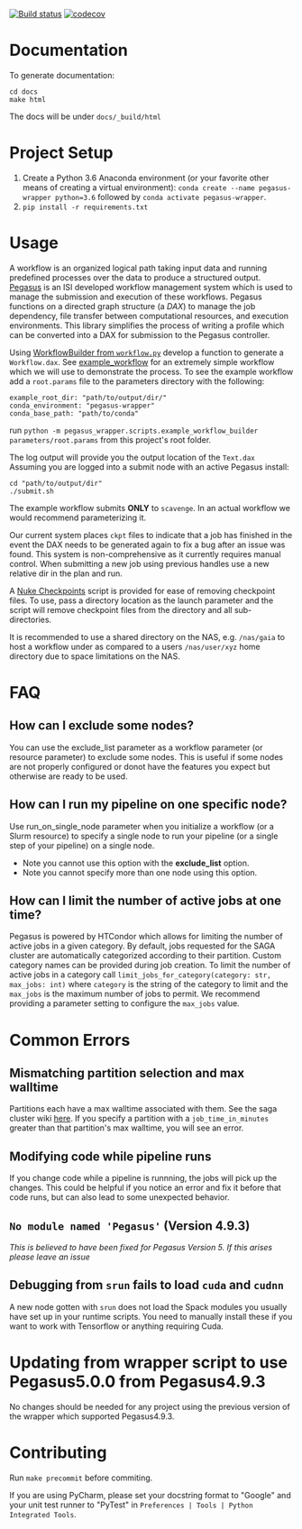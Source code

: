 [![Build status](https://travis-ci.com/isi-vista/vista-pegasus-wrapper.svg?branch=master)](https://travis-ci.com/isi-vista/vista-pegasus-wrapper?branch=master)
[![codecov](https://codecov.io/gh/isi-vista/vista-pegasus-wrapper/branch/master/graph/badge.svg)](https://codecov.io/gh/isi-vista/vista-pegasus-wrapper)

# Documentation

To generate documentation:
```
cd docs
make html
```

The docs will be under `docs/_build/html`

# Project Setup

1. Create a Python 3.6 Anaconda environment (or your favorite other means of creating a virtual environment): `conda create --name pegasus-wrapper python=3.6` followed by `conda activate pegasus-wrapper`.
2. `pip install -r requirements.txt`

# Usage
A workflow is an organized logical path taking input data and running predefined processes over the data to produce a structured output.
[Pegasus](https://pegasus.isi.edu/) is an ISI developed workflow management system which is used to manage the submission and execution of these workflows. 
Pegasus functions on a directed graph structure (a *DAX*) to manage the job dependency, file transfer between computational resources, and execution environments.
This library simplifies the process of writing a profile which can be converted into a DAX for submission to the Pegasus controller.

Using [WorkflowBuilder from `workflow.py`](pegasus_wrapper/workflow.py) develop a function to generate a `Workflow.dax`.
See [example_workflow](pegasus_wrapper/scripts/example_workflow_builder.py) for an extremely simple workflow which we will use to demonstrate the process.
To see the example workflow add a `root.params` file to the parameters directory with the following:
```
example_root_dir: "path/to/output/dir/"
conda_environment: "pegasus-wrapper"
conda_base_path: "path/to/conda"
```
run `python -m pegasus_wrapper.scripts.example_workflow_builder parameters/root.params` from this project's root folder.

The log output will provide you the output location of the `Text.dax` Assuming you are logged into a submit node with an active Pegasus install:

```
cd "path/to/output/dir"
./submit.sh
```
The example workflow submits **ONLY** to `scavenge`. In an actual workflow we would recommend parameterizing it.

Our current system places `ckpt` files to indicate that a job has finished in the event the DAX needs to be generated again to fix a bug after an issue was found. This system is non-comprehensive as it currently requires manual control. When submitting a new job using previous handles use a new relative dir in the plan and run.

A [Nuke Checkpoints](scripts/nuke_checkpoints.py) script is provided for ease of removing checkpoint files. To use, pass a directory location as the launch parameter and the script will remove checkpoint files from the directory and all sub-directories.

It is recommended to use a shared directory on the NAS, e.g. `/nas/gaia` to host a workflow under as compared to a users `/nas/user/xyz` home directory due to space limitations on the NAS.

# FAQ
## How can I exclude some nodes?

You can use the exclude_list parameter as a workflow parameter (or resource parameter) to exclude some nodes. This is useful if some nodes are not properly configured or donot have the features you expect but otherwise are ready to be used.

## How can I run my pipeline on one specific node?
Use run_on_single_node parameter when you initialize a workflow (or a Slurm resource) to specify a single node to run your pipeline (or a single step of your pipeline) on a single node. 
* Note you cannot use this option with the **exclude_list** option.
* Note you cannot specify more than one node using this option.

## How can I limit the number of active jobs at one time?
Pegasus is powered by HTCondor which allows for limiting the number of active jobs in a given category. By default, jobs requested for the SAGA cluster are automatically categorized according to their partition. Custom category names can be provided during job creation.
To limit the number of active jobs in a category call `limit_jobs_for_category(category: str, max_jobs: int)` where `category` is the string of the category to limit and the `max_jobs` is the maximum number of jobs to permit. We recommend providing a parameter setting to configure the `max_jobs` value.

# Common Errors

## Mismatching partition selection and max walltime

Partitions each have a max walltime associated with them. See the saga cluster wiki [here]("https://github.com/isi-vista/saga-cluster/wiki/How-to-use-the-SAGA-queue#partitions"). If you specify a partition with a `job_time_in_minutes` greater than that partition's max walltime, you will see an error. 

## Modifying code while pipeline runs

If you change code while a pipeline is runnning, the jobs will pick up the changes. This could be helpful if you notice an error and fix it before that code runs, but can also lead to some unexpected behavior.

## `No module named 'Pegasus'` (Version 4.9.3)
*This is believed to have been fixed for Pegasus Version 5. If this arises please leave an issue*

## Debugging from `srun` fails to load `cuda` and `cudnn`

A new node gotten with `srun` does not load the Spack modules you usually have set up in your runtime scripts. You need to manually install these if you want to work with Tensorflow or anything requiring Cuda.

# Updating from wrapper script to use Pegasus5.0.0 from Pegasus4.9.3

No changes should be needed for any project using the previous version of the wrapper which supported Pegasus4.9.3.

# Contributing

Run `make precommit` before commiting.  

If you are using PyCharm, please set your docstring format to "Google" and your unit test runner to "PyTest"
in `Preferences | Tools | Python Integrated Tools`.
